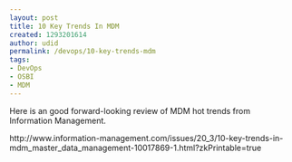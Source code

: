 ```yaml
---
layout: post
title: 10 Key Trends In MDM
created: 1293201614
author: udid
permalink: /devops/10-key-trends-mdm
tags:
- DevOps
- OSBI
- MDM
---
```

<p>Here is an good forward-looking review of MDM hot trends from Information Management.</p>
<!--break-->
<p>http://www.information-management.com/issues/20_3/10-key-trends-in-mdm_master_data_management-10017869-1.html?zkPrintable=true</p>

